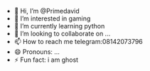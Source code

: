 - 👋 Hi, I’m @Primedavid
- 👀 I’m interested in gaming
- 🌱 I’m currently learning python
- 💞️ I’m looking to collaborate on ...
- 📫 How to reach me telegram:08142073796
- 😄 Pronouns: ...
- ⚡ Fun fact: i am ghost

<!---
Primedavid/Primedavid is a ✨ special ✨ repository because its `README.md` (this file) appears on your GitHub profile.
You can click the Preview link to take a look at your changes.
--->
